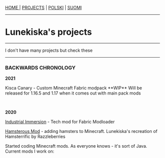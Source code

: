 <p><a href="/index">HOME    </a> | <a href="/projects">    PROJECTS</a> | <a href="/pl/projects">    POLSKI</a> | <a href="/fi/projects">    SUOMI</a></p>

<hr>

<h1>Lunekiska's projects</h1>
  
 <hr>
 
<p>I don't have many projects but check these</p>

 <hr>
 
<h3>BACKWARDS CHRONOLOGY</h3>
  <p><b>2021</b></p>
   <p>Kisca Canary - Custom Minecraft Fabric modpack **WIP** Will be released for 1.16.5 and 1.17 when it comes out with main pack mods</p>
   <br>
  <p><b>2020</b></p>
   <p><a href="https://github.com/lunekiska/IndImm-Fabric">Industrial Immersion</a> - Tech mod for Fabric Modloader</p>
   <p**ABANDONED**><a href="/Hamsterous-Fabric/index">Hamsterous Mod</a> - adding hamsters to Minecraft. Lunekiska's recreation of Hamsterrific by Razzleberries</p>
   <p>Started coding Minecraft mods. As everyone knows - it's sort of Java. Current mods I work on:</p>

